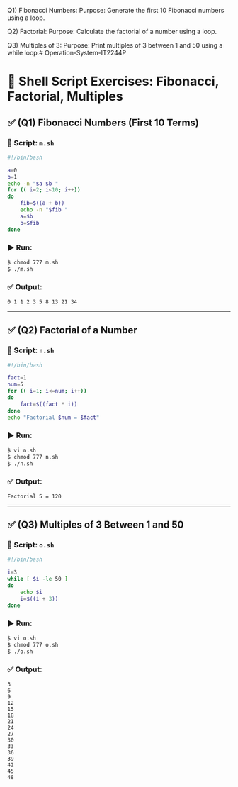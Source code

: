 Q1) Fibonacci Numbers:
Purpose: Generate the first 10 Fibonacci numbers using a loop.

Q2) Factorial:
Purpose: Calculate the factorial of a number using a loop.

Q3) Multiples of 3:
Purpose: Print multiples of 3 between 1 and 50 using a while loop.# Operation-System-IT2244P



# 📘 Shell Script Exercises: Fibonacci, Factorial, Multiples

## ✅ (Q1) Fibonacci Numbers (First 10 Terms)

### 📜 Script: `m.sh`

```bash
#!/bin/bash

a=0
b=1
echo -n "$a $b "
for (( i=2; i<10; i++))
do
    fib=$((a + b))
    echo -n "$fib "
    a=$b
    b=$fib
done
```

### ▶️ Run:

```bash
$ chmod 777 m.sh
$ ./m.sh
```

### ✅ Output:

```
0 1 1 2 3 5 8 13 21 34
```

---

## ✅ (Q2) Factorial of a Number

### 📜 Script: `n.sh`

```bash
#!/bin/bash

fact=1
num=5
for (( i=1; i<=num; i++))
do
    fact=$((fact * i))
done
echo "Factorial $num = $fact"
```

### ▶️ Run:

```bash
$ vi n.sh
$ chmod 777 n.sh
$ ./n.sh
```

### ✅ Output:

```
Factorial 5 = 120
```

---

## ✅ (Q3) Multiples of 3 Between 1 and 50

### 📜 Script: `o.sh`

```bash
#!/bin/bash

i=3
while [ $i -le 50 ]
do
    echo $i
    i=$((i + 3))
done
```

### ▶️ Run:

```bash
$ vi o.sh
$ chmod 777 o.sh
$ ./o.sh
```

### ✅ Output:

```
3
6
9
12
15
18
21
24
27
30
33
36
39
42
45
48


